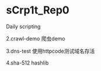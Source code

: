 # sCrp1t_Rep0
Daily scripting

2.crawl-demo 爬虫demo

3.dns-test 使用httpcode测试域名存活

4.sha-512  hashlib
